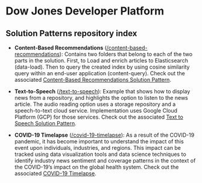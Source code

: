 # Dow Jones Developer Platform

## Solution Patterns repository index

* **Content-Based Recommendations** ([/content-based-recommendations](./content-based-recommendations)): Contains two folders that belong to each of the two parts in the solution. First, to Load and enrich articles to Elasticsearch (data-load). Then to query the created index by using cosine similarity query within an end-user application (content-query). Check out the associated [Content-Based Recommendations Solution Pattern](https://developer.dowjones.com/solution-patterns/details/content-based-recommendations).

* **Text-to-Speech** ([/text-to-speech](./text-to-speech)): Example that shows how to display news from a repository, and highlights the option to listen to the news article. The audio reading option uses a storage repository and a speech-to-text cloud service. Implementation uses Google Cloud Platform (GCP) for those services. Check out the associated [Text to Speech Solution Pattern](https://developer.dowjones.com/solution-patterns/details/text-to-speech).

* **COVID-19 Timelapse** ([/covid-19-timelapse](./covid-19-timelapse)): As a result of the COVID-19 pandemic, it has become important to understand the impact of this event upon individuals, industries, and regions. This impact can be tracked using data visualization tools and data science techniques to identify industry news sentiment and coverage patterns in the context of the COVID-19’s impact on the global health system. Check out the associated [COVID-19 Timelapse](https://developer.dowjones.com/solution-patterns/details/covid-19-timelapse).
